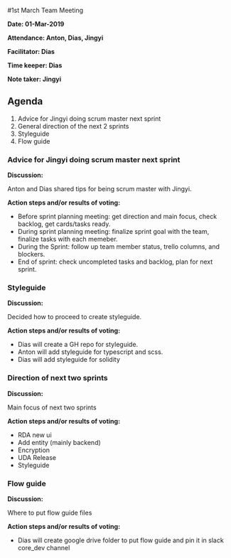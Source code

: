 #1st March Team Meeting

**Date: 01-Mar-2019** 

**Attendance: Anton, Dias, Jingyi** 

**Facilitator: Dias**

**Time keeper: Dias**

**Note taker: Jingyi**

## Agenda

1. Advice for Jingyi doing scrum master next sprint
1. General direction of the next 2 sprints
1. Styleguide
1. Flow guide

### Advice for Jingyi doing scrum master next sprint

**Discussion:**

Anton and Dias shared tips for being scrum master with Jingyi.

**Action steps and/or results of voting:**

- Before sprint planning meeting: get direction and main focus, check backlog, get cards/tasks ready. 
- During sprint planning meeting: finalize sprint goal with the team, finalize tasks with each memeber.
- During the Sprint: follow up team member status, trello columns, and blockers.
- End of sprint: check uncompleted tasks and backlog, plan for next sprint.

### Styleguide

**Discussion:**

Decided how to proceed to create styleguide.

**Action steps and/or results of voting:**

- Dias will create a GH repo for styleguide.
- Anton will add styleguide for typescript and scss.
- Dias will add styleguide for solidity

### Direction of next two sprints

**Discussion:**

Main focus of next two sprints

**Action steps and/or results of voting:**

- RDA new ui
- Add entity (mainly backend)
- Encryption
- UDA Release
- Styleguide

### Flow guide

**Discussion:**

Where to put flow guide files

**Action steps and/or results of voting:**

- Dias will create google drive folder to put flow guide and pin it in slack core_dev channel 

